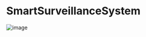 # SmartSurveillanceSystem


![image]([https://user-images.githubusercontent.com/64273563/209560783-31186eeb-456e-47e2-9643-1542788d603b.png)
